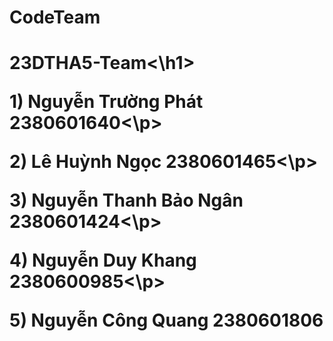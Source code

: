 # CodeTeam
<h1>23DTHA5-Team<\h1>
<p>1) Nguyễn Trường Phát 2380601640<\p>
<p>2) Lê Huỳnh Ngọc 2380601465<\p>
<p>3) Nguyễn Thanh Bảo Ngân 2380601424<\p>
<p>4) Nguyễn Duy Khang 2380600985<\p>
<p>5) Nguyễn Công Quang 2380601806</p>